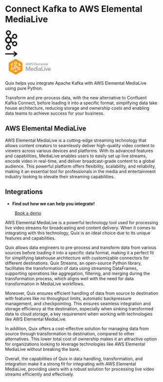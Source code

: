 # Connect Kafka to AWS Elemental MediaLive

<div class="connect-images cards blog-grid-card" markdown>
<div>
<img src="../images/kafka_logo.png" width="40px" />
</div>
<div>
<img src="../images/arrow.svg" width="40px" />
</div>
<div>
<img src="./images/aws-elemental-medialive_1.jpg" />
</div>
</div>

Quix helps you integrate Apache Kafka with AWS Elemental MediaLive using pure Python.

Transform and pre-process data, with the new alternative to Confluent Kafka Connect, before loading it into a specific format, simplifying data lake house architecture, reducing storage and ownership costs and enabling data teams to achieve success for your business.

## AWS Elemental MediaLive

AWS Elemental MediaLive is a cutting-edge streaming technology that allows content creators to seamlessly deliver high-quality video content to viewers across various devices and platforms. With its advanced features and capabilities, MediaLive enables users to easily set up live streams, encode video in real-time, and deliver broadcast-grade content to a global audience. This powerful platform offers flexibility, scalability, and reliability, making it an essential tool for professionals in the media and entertainment industry looking to elevate their streaming capabilities.

## Integrations

<div class="grid cards" markdown>

- __Find out how we can help you integrate!__

    <a class="md-button md-button--primary" href="https://share.hsforms.com/1iW0TmZzKQMChk0lxd_tGiw4yjw2?__hstc=175542013.2303933fbd746c0ac86d9ccbe9bc9100.1728383268831.1729603416735.1729620918855.31&__hssc=175542013.1.1729620918855&__hsfp=2132701734" target="_blank" style="margin:.5rem;">Book a demo</a>

</div>


AWS Elemental MediaLive is a powerful technology tool used for processing live video streams for broadcasting and content delivery. When it comes to integrating with this technology, Quix is an ideal choice due to its unique features and capabilities. 

Quix allows data engineers to pre-process and transform data from various sources before loading it into a specific data format, making it a perfect fit for simplifying lakehouse architecture with customizable connectors for different destinations. Quix Streams, an open-source Python library, facilitates the transformation of data using streaming DataFrames, supporting operations like aggregation, filtering, and merging during the transformation process, which aligns well with the need for data transformation in MediaLive workflows.

Moreover, Quix ensures efficient handling of data from source to destination with features like no throughput limits, automatic backpressure management, and checkpointing. This ensures seamless integration and storage efficiency at the destination, especially when sinking transformed data to cloud storage, a key requirement when working with technologies like AWS Elemental MediaLive.

In addition, Quix offers a cost-effective solution for managing data from source through transformation to destination, compared to other alternatives. This lower total cost of ownership makes it an attractive option for organizations looking to leverage technologies like AWS Elemental MediaLive without breaking the bank. 

Overall, the capabilities of Quix in data handling, transformation, and integration make it a strong fit for integrating with AWS Elemental MediaLive, providing users with a robust solution for processing live video streams efficiently and effectively.


